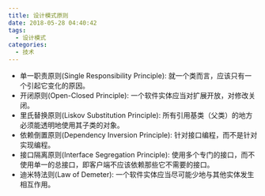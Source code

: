 ```yaml
---
title: 设计模式原则
date: 2018-05-28 04:40:42
tags: 
  - 设计模式
categories:
  - 技术
---
```

- 单一职责原则(Single Responsibility Principle): 就一个类而言，应该只有一个引起它变化的原因。
- 开闭原则(Open-Closed Principle): 一个软件实体应当对扩展开放，对修改关闭。
- 里氏替换原则(Liskov Substitution Principle): 所有引用基类（父类）的地方必须能透明地使用其子类的对象。
- 依赖倒置原则(Dependency Inversion  Principle): 针对接口编程，而不是针对实现编程。
- 接口隔离原则(Interface  Segregation Principle): 使用多个专门的接口，而不使用单一的总接口，即客户端不应该依赖那些它不需要的接口。
- 迪米特法则(Law of  Demeter): 一个软件实体应当尽可能少地与其他实体发生相互作用。